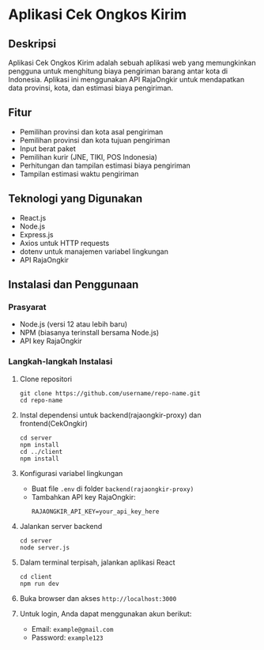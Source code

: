 # Aplikasi Cek Ongkos Kirim

## Deskripsi
Aplikasi Cek Ongkos Kirim adalah sebuah aplikasi web yang memungkinkan pengguna untuk menghitung biaya pengiriman barang antar kota di Indonesia. Aplikasi ini menggunakan API RajaOngkir untuk mendapatkan data provinsi, kota, dan estimasi biaya pengiriman.

## Fitur
- Pemilihan provinsi dan kota asal pengiriman
- Pemilihan provinsi dan kota tujuan pengiriman
- Input berat paket
- Pemilihan kurir (JNE, TIKI, POS Indonesia)
- Perhitungan dan tampilan estimasi biaya pengiriman
- Tampilan estimasi waktu pengiriman

## Teknologi yang Digunakan
- React.js
- Node.js
- Express.js
- Axios untuk HTTP requests
- dotenv untuk manajemen variabel lingkungan
- API RajaOngkir

## Instalasi dan Penggunaan

### Prasyarat
- Node.js (versi 12 atau lebih baru)
- NPM (biasanya terinstall bersama Node.js)
- API key RajaOngkir

### Langkah-langkah Instalasi

1. Clone repositori
   ```
   git clone https://github.com/username/repo-name.git
   cd repo-name
   ```

2. Instal dependensi untuk backend(rajaongkir-proxy) dan frontend(CekOngkir)
   ```
   cd server
   npm install
   cd ../client
   npm install
   ```

3. Konfigurasi variabel lingkungan
   - Buat file `.env` di folder `backend(rajaongkir-proxy)`
   - Tambahkan API key RajaOngkir:
     ```
     RAJAONGKIR_API_KEY=your_api_key_here
     ```

4. Jalankan server backend
   ```
   cd server
   node server.js
   ```

5. Dalam terminal terpisah, jalankan aplikasi React
   ```
   cd client
   npm run dev
   ```

6. Buka browser dan akses `http://localhost:3000`


7. Untuk login, Anda dapat menggunakan akun berikut:

   - Email: `example@gmail.com`
   - Password: `example123`

